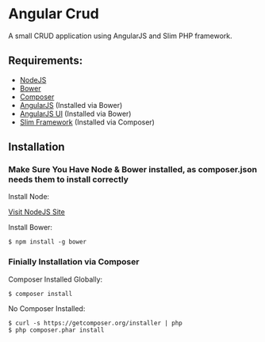 Angular Crud
======================

A small CRUD application using AngularJS and Slim PHP framework.

## Requirements:
  * <a href="http://nodejs.org/">NodeJS</a>
  * <a href="http://bower.io/">Bower</a>
  * <a href="http://getcomposer.org/">Composer</a>
  * <a href="http://angularjs.org/">AngularJS</a> (Installed via Bower)
  * <a href="http://angular-ui.github.io/bootstrap/">AngularJS UI</a> (Installed via Bower)
  * <a href="http://www.slimframework.com/">Slim Framework</a> (Installed via Composer)

## Installation

### Make Sure You Have Node & Bower installed, as composer.json needs them to install correctly

Install Node:

[Visit NodeJS Site](http://nodejs.org/download/)

Install Bower:

    $ npm install -g bower

###  Finially Installation via Composer
Composer Installed Globally:

    $ composer install

No Composer Installed:

    $ curl -s https://getcomposer.org/installer | php
    $ php composer.phar install